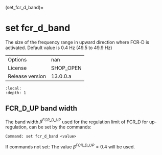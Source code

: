 (set_fcr_d_band)=
# set fcr_d_band
The size of the frequency range in upward direction where FCR-D is activated. Default value is 0.4 Hz (49.5 to 49.9 Hz)

|   |   |
|---|---|
|Options|nan|
|License|SHOP_OPEN|
|Release version|13.0.0.a|

```{contents}
:local:
:depth: 1
```

## FCR_D_UP band width
The band width $β^{FCR\_D\_UP}$ used for the regulation limit of FCR_D for up-regulation, can be set by the commands:
```
Command: set fcr_d_band <value>
```

If commands not set: The value $β^{FCR\_D\_UP} = 0.4$ will be used.



